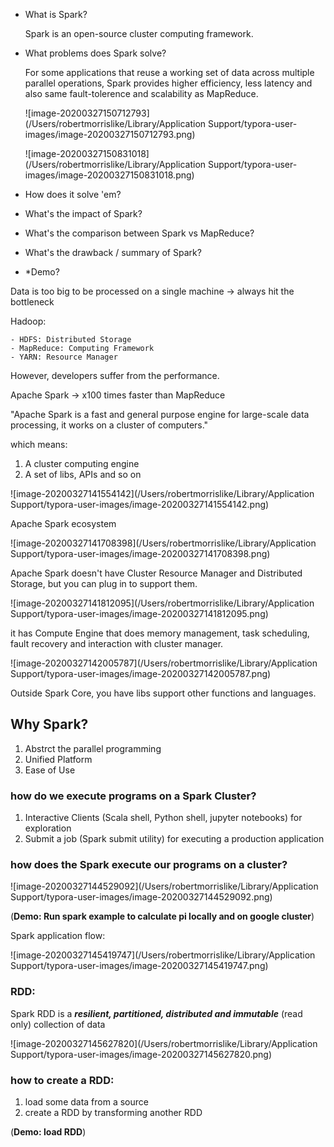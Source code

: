 - What is Spark?

    Spark is an open-source cluster computing framework.

- What problems does Spark solve?

    For some applications that reuse a working set of data across multiple parallel operations, Spark provides higher efficiency, less latency and also same fault-tolerence and scalability as MapReduce.

    ![image-20200327150712793](/Users/robertmorrislike/Library/Application Support/typora-user-images/image-20200327150712793.png)

    ![image-20200327150831018](/Users/robertmorrislike/Library/Application Support/typora-user-images/image-20200327150831018.png)

- How does it solve 'em?

    

- What's the impact of Spark?

- What's the comparison between Spark vs MapReduce?

- What's the drawback / summary of Spark?

    

- *Demo?





Data is too big to be processed on a single machine -> always hit the bottleneck

Hadoop:

	- HDFS: Distributed Storage
	- MapReduce: Computing Framework
	- YARN: Resource Manager



However, developers suffer from the performance.



Apache Spark -> x100 times faster than MapReduce



"Apache Spark is a fast and general purpose engine for large-scale data processing, it works on a cluster of computers."



which means:

1. A cluster computing engine
2. A set of libs, APIs and so on



![image-20200327141554142](/Users/robertmorrislike/Library/Application Support/typora-user-images/image-20200327141554142.png)

Apache Spark ecosystem

![image-20200327141708398](/Users/robertmorrislike/Library/Application Support/typora-user-images/image-20200327141708398.png)

Apache Spark doesn't have Cluster Resource Manager and Distributed Storage, but you can plug in to support them.

![image-20200327141812095](/Users/robertmorrislike/Library/Application Support/typora-user-images/image-20200327141812095.png)

it has Compute Engine that does memory management, task scheduling, fault recovery and interaction with cluster manager.

![image-20200327142005787](/Users/robertmorrislike/Library/Application Support/typora-user-images/image-20200327142005787.png)



Outside Spark Core, you have libs support other functions and languages.



## Why Spark?

1. Abstrct the parallel programming
2. Unified Platform
3. Ease of Use



### how do we execute programs on a Spark Cluster?

1. Interactive Clients (Scala shell, Python shell, jupyter notebooks) for exploration
2. Submit a job (Spark submit utility) for executing a production application

### how does the Spark execute our programs on a cluster?

![image-20200327144529092](/Users/robertmorrislike/Library/Application Support/typora-user-images/image-20200327144529092.png)



(**Demo: Run spark example to calculate pi locally and on google cluster**)



Spark application flow:

![image-20200327145419747](/Users/robertmorrislike/Library/Application Support/typora-user-images/image-20200327145419747.png)



### RDD:

Spark RDD is a ***resilient, partitioned, distributed and immutable*** (read only) collection of data



![image-20200327145627820](/Users/robertmorrislike/Library/Application Support/typora-user-images/image-20200327145627820.png)



### how to create a RDD:

1. load some data from a source
2. create a RDD by transforming another RDD



(**Demo: load RDD**)



